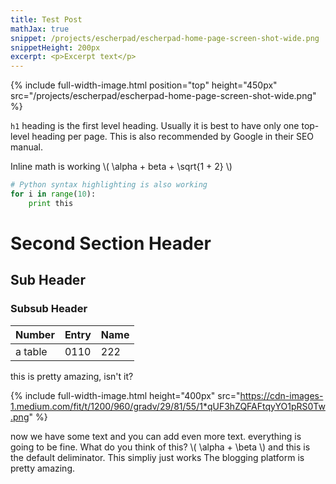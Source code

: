 ```yaml
---
title: Test Post
mathJax: true
snippet: /projects/escherpad/escherpad-home-page-screen-shot-wide.png
snippetHeight: 200px
excerpt: <p>Excerpt text</p>
---
```


{% include full-width-image.html position="top" height="450px" src="/projects/escherpad/escherpad-home-page-screen-shot-wide.png" %}

`h1` heading is the first level heading. Usually it is best to have only one top-level
heading per page. This is also recommended by Google in their SEO manual.
<!-- end excerpt -->

Inline math is working \\( \alpha + beta + \sqrt{1 + 2} \\) 

~~~ python
# Python syntax highlighting is also working
for i in range(10):
    print this
~~~

# Second Section Header

## Sub Header

### Subsub Header

| Number | Entry | Name |
|:------|:-----|:----|
|a table | 0110  | 222  |

this is pretty amazing, isn't it?

{% include full-width-image.html height="400px" src="https://cdn-images-1.medium.com/fit/t/1200/960/gradv/29/81/55/1*qUF3hZQFAFtqyYO1pRS0Tw.png" %}

now we have some text
and you can add even more text. everything is going to be fine.
What do you think of this? \\( \alpha + \beta \\) and this is the default deliminator. This simpliy just works
The blogging platform is pretty amazing.

